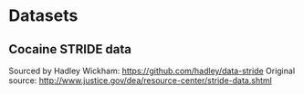 # Datasets

## Cocaine STRIDE data
Sourced by Hadley Wickham: https://github.com/hadley/data-stride 
Original source: http://www.justice.gov/dea/resource-center/stride-data.shtml



